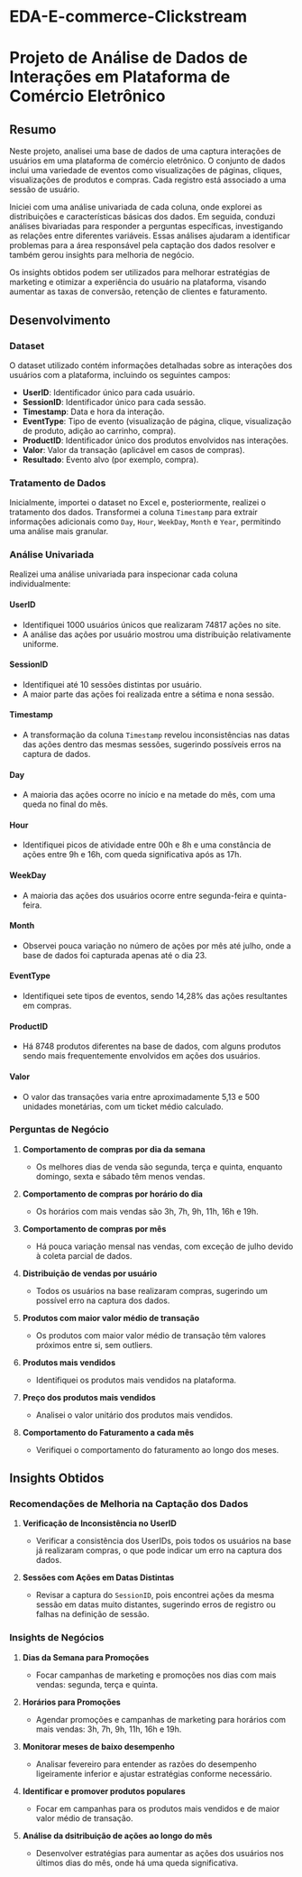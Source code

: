 # EDA-E-commerce-Clickstream

# Projeto de Análise de Dados de Interações em Plataforma de Comércio Eletrônico

## Resumo

Neste projeto, analisei uma base de dados  de uma captura interações de usuários em uma plataforma de comércio eletrônico. O conjunto de dados inclui uma variedade de eventos como visualizações de páginas, cliques, visualizações de produtos e compras. Cada registro está associado a uma sessão de usuário.

Iniciei com uma análise univariada de cada coluna, onde explorei as distribuições e características básicas dos dados. Em seguida, conduzi análises bivariadas para responder a perguntas específicas, investigando as relações entre diferentes variáveis. Essas análises ajudaram a identificar problemas para a área responsável pela captação dos dados resolver e também gerou insights para melhoria de negócio.

Os insights obtidos podem ser utilizados para melhorar estratégias de marketing e otimizar a experiência do usuário na plataforma, visando aumentar as taxas de conversão, retenção de clientes e faturamento.

## Desenvolvimento

### Dataset

O dataset utilizado contém informações detalhadas sobre as interações dos usuários com a plataforma, incluindo os seguintes campos:
- **UserID**: Identificador único para cada usuário.
- **SessionID**: Identificador único para cada sessão.
- **Timestamp**: Data e hora da interação.
- **EventType**: Tipo de evento (visualização de página, clique, visualização de produto, adição ao carrinho, compra).
- **ProductID**: Identificador único dos produtos envolvidos nas interações.
- **Valor**: Valor da transação (aplicável em casos de compras).
- **Resultado**: Evento alvo (por exemplo, compra).

### Tratamento de Dados

Inicialmente, importei o dataset no Excel e, posteriormente, realizei o tratamento dos dados. Transformei a coluna `Timestamp` para extrair informações adicionais como `Day`, `Hour`, `WeekDay`, `Month` e `Year`, permitindo uma análise mais granular.

### Análise Univariada

Realizei uma análise univariada para inspecionar cada coluna individualmente:

#### UserID
- Identifiquei 1000 usuários únicos que realizaram 74817 ações no site.
- A análise das ações por usuário mostrou uma distribuição relativamente uniforme.

#### SessionID
- Identifiquei até 10 sessões distintas por usuário.
- A maior parte das ações foi realizada entre a sétima e nona sessão.

#### Timestamp
- A transformação da coluna `Timestamp` revelou inconsistências nas datas das ações dentro das mesmas sessões, sugerindo possíveis erros na captura de dados.

#### Day
- A maioria das ações ocorre no início e na metade do mês, com uma queda no final do mês.

#### Hour
- Identifiquei picos de atividade entre 00h e 8h e uma constância de ações entre 9h e 16h, com queda significativa após as 17h.

#### WeekDay
- A maioria das ações dos usuários ocorre entre segunda-feira e quinta-feira.

#### Month
- Observei pouca variação no número de ações por mês até julho, onde a base de dados foi capturada apenas até o dia 23.

#### EventType
- Identifiquei sete tipos de eventos, sendo 14,28% das ações resultantes em compras.

#### ProductID
- Há 8748 produtos diferentes na base de dados, com alguns produtos sendo mais frequentemente envolvidos em ações dos usuários.

#### Valor
- O valor das transações varia entre aproximadamente 5,13 e 500 unidades monetárias, com um ticket médio calculado.

### Perguntas de Negócio

1. **Comportamento de compras por dia da semana**
   - Os melhores dias de venda são segunda, terça e quinta, enquanto domingo, sexta e sábado têm menos vendas.

2. **Comportamento de compras por horário do dia**
   - Os horários com mais vendas são 3h, 7h, 9h, 11h, 16h e 19h.

3. **Comportamento de compras por mês**
   - Há pouca variação mensal nas vendas, com exceção de julho devido à coleta parcial de dados.

4. **Distribuição de vendas por usuário**
   - Todos os usuários na base realizaram compras, sugerindo um possível erro na captura dos dados.

5. **Produtos com maior valor médio de transação**
   - Os produtos com maior valor médio de transação têm valores próximos entre si, sem outliers.

6. **Produtos mais vendidos**
   - Identifiquei os produtos mais vendidos na plataforma.

7. **Preço dos produtos mais vendidos**
   - Analisei o valor unitário dos produtos mais vendidos.

8. **Comportamento do Faturamento a cada mês**
   - Verifiquei o comportamento do faturamento ao longo dos meses.

## Insights Obtidos

### Recomendações de Melhoria na Captação dos Dados

1. **Verificação de Inconsistência no UserID**
   - Verificar a consistência dos UserIDs, pois todos os usuários na base já realizaram compras, o que pode indicar um erro na captura dos dados.

2. **Sessões com Ações em Datas Distintas**
   - Revisar a captura do `SessionID`, pois encontrei ações da mesma sessão em datas muito distantes, sugerindo erros de registro ou falhas na definição de sessão.

### Insights de Negócios

1. **Dias da Semana para Promoções**
   - Focar campanhas de marketing e promoções nos dias com mais vendas: segunda, terça e quinta.

2. **Horários para Promoções**
   - Agendar promoções e campanhas de marketing para horários com mais vendas: 3h, 7h, 9h, 11h, 16h e 19h.

3. **Monitorar meses de baixo desempenho**
   - Analisar fevereiro para entender as razões do desempenho ligeiramente inferior e ajustar estratégias conforme necessário.

4. **Identificar e promover produtos populares**
   - Focar em campanhas para os produtos mais vendidos e de maior valor médio de transação.

5. **Análise da dsitribuição de ações ao longo do mês**
   - Desenvolver estratégias para aumentar as ações dos usuários nos últimos dias do mês, onde há uma queda significativa.

